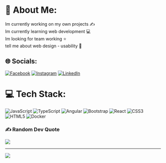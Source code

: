 # 💫 About Me:
Im currently working on my own projects ✍️<br>Im currently learning web development 💻<br>Im looking for team working ⭐<br>tell me about web design - usability 💬


## 🌐 Socials:
[![Facebook](https://img.shields.io/badge/Facebook-%231877F2.svg?logo=Facebook&logoColor=white)](https://facebook.com/Jeancornelio2) [![Instagram](https://img.shields.io/badge/Instagram-%23E4405F.svg?logo=Instagram&logoColor=white)](https://instagram.com/jean_cornelio20) [![LinkedIn](https://img.shields.io/badge/LinkedIn-%230077B5.svg?logo=linkedin&logoColor=white)](https://linkedin.com/in/jean-cornelio-987652223) 

# 💻 Tech Stack:
![JavaScript](https://img.shields.io/badge/javascript-%23323330.svg?style=for-the-badge&logo=javascript&logoColor=%23F7DF1E) ![TypeScript](https://img.shields.io/badge/typescript-%23007ACC.svg?style=for-the-badge&logo=typescript&logoColor=white) ![Angular](https://img.shields.io/badge/angular-%23DD0031.svg?style=for-the-badge&logo=angular&logoColor=white) ![Bootstrap](https://img.shields.io/badge/bootstrap-%23563D7C.svg?style=for-the-badge&logo=bootstrap&logoColor=white) ![React](https://img.shields.io/badge/react-%2320232a.svg?style=for-the-badge&logo=react&logoColor=%2361DAFB) ![CSS3](https://img.shields.io/badge/css3-%231572B6.svg?style=for-the-badge&logo=css3&logoColor=white) ![HTML5](https://img.shields.io/badge/html5-%23E34F26.svg?style=for-the-badge&logo=html5&logoColor=white) ![Docker](https://img.shields.io/badge/docker-%230db7ed.svg?style=for-the-badge&logo=docker&logoColor=white)


### ✍️ Random Dev Quote
![](https://quotes-github-readme.vercel.app/api?type=horizontal&theme=radical)

---
[![](https://visitcount.itsvg.in/api?id=JeanCornelio&icon=0&color=0)](https://visitcount.itsvg.in)

<!-- Proudly created with GPRM ( https://gprm.itsvg.in ) -->
